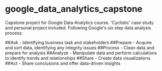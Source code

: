 # google_data_analytics_capstone
Capstone project for Google Data Analytics course. 'Cyclistic' case study and personal project included. Following Google's six step data analysis process:

##Ask - Identifying business task and stakeholders
##Prepare - Acquire and sort data, identifying any integrity issues
##Process - Clean data and prepare for analysis
##Analyze - Manipulate data and perform calculations to identify trends and relationships
##Share - Create data visualizations
##Act - Share conclusions and offer data-driven insights
